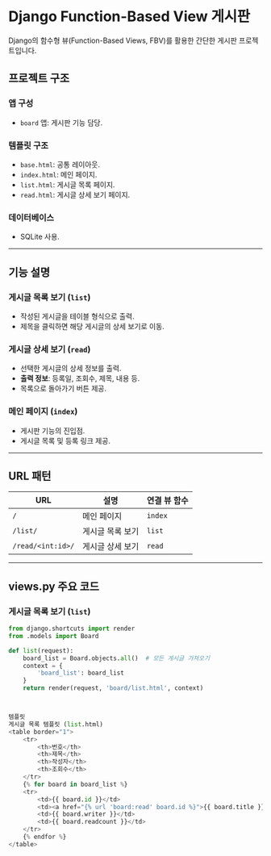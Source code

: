 # Django Function-Based View 게시판

Django의 함수형 뷰(Function-Based Views, FBV)를 활용한 간단한 게시판 프로젝트입니다.

## 프로젝트 구조

### 앱 구성
- `board` 앱: 게시판 기능 담당.

### 템플릿 구조
- `base.html`: 공통 레이아웃.
- `index.html`: 메인 페이지.
- `list.html`: 게시글 목록 페이지.
- `read.html`: 게시글 상세 보기 페이지.

### 데이터베이스
- SQLite 사용.

---

## 기능 설명

### 게시글 목록 보기 (`list`)
- 작성된 게시글을 테이블 형식으로 출력.
- 제목을 클릭하면 해당 게시글의 상세 보기로 이동.

### 게시글 상세 보기 (`read`)
- 선택한 게시글의 상세 정보를 출력.
- **출력 정보**: 등록일, 조회수, 제목, 내용 등.
- 목록으로 돌아가기 버튼 제공.

### 메인 페이지 (`index`)
- 게시판 기능의 진입점.
- 게시글 목록 및 등록 링크 제공.

---

## URL 패턴

| URL                | 설명               | 연결 뷰 함수 |
|--------------------|--------------------|--------------|
| `/`                | 메인 페이지         | `index`      |
| `/list/`           | 게시글 목록 보기     | `list`       |
| `/read/<int:id>/`  | 게시글 상세 보기     | `read`       |

---

## views.py 주요 코드

### 게시글 목록 보기 (`list`)
```python
from django.shortcuts import render
from .models import Board

def list(request):
    board_list = Board.objects.all()  # 모든 게시글 가져오기
    context = {
        'board_list': board_list
    }
    return render(request, 'board/list.html', context)



템플릿
게시글 목록 템플릿 (list.html)
<table border="1">
    <tr>
        <th>번호</th>
        <th>제목</th>
        <th>작성자</th>
        <th>조회수</th>
    </tr>
    {% for board in board_list %}
    <tr>
        <td>{{ board.id }}</td>
        <td><a href="{% url 'board:read' board.id %}">{{ board.title }}</a></td>
        <td>{{ board.writer }}</td>
        <td>{{ board.readcount }}</td>
    </tr>
    {% endfor %}
</table>
